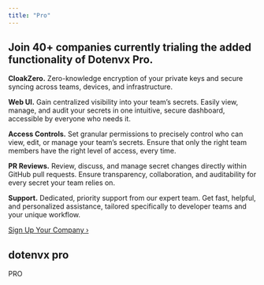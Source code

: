 ```yaml
---
title: "Pro"
---
```


<section class="w-full max-w-4xl lg:max-w-5xl mx-auto px-6 my-20 md:my-32">
  <div class="flex gap-3 h-full flex-col items-center justify-center">
    <h1 class="my-5 text-center text-xl sm:text-2xl md:text-3xl lg:text-5xl font-bold tracking-tight text-zinc-950 dark:text-[#ECD53F]">Join 40+ companies currently trialing the added functionality of Dotenvx Pro.</h1>
    <div class="flex text-xl flex-col md:flex-row gap-4 md:gap-10 lg:gap-16">
      <div class="flex-1 flex flex-col gap-4 md:gap-8">
        <p>
          <strong>CloakZero.</strong>
          Zero-knowledge encryption of your private keys and secure syncing across teams, devices, and infrastructure.
        </p>
        <p>
          <strong>Web UI.</strong>
          Gain centralized visibility into your team’s secrets. Easily view, manage, and audit your secrets in one intuitive, secure dashboard, accessible by everyone who needs it.
        </p>
        <p>
          <strong>Access Controls.</strong>
          Set granular permissions to precisely control who can view, edit, or manage your team’s secrets. Ensure that only the right team members have the right level of access, every time.
        </p>
      </div>
      <div class="flex-1 flex flex-col gap-4 md:gap-8">
        <p>
          <strong>PR Reviews.</strong>
          Review, discuss, and manage secret changes directly within GitHub pull requests. Ensure transparency, collaboration, and auditability for every secret your team relies on.
        </p>
        <p>
          <strong>Support.</strong>
          Dedicated, priority support from our expert team. Get fast, helpful, and personalized assistance, tailored specifically to developer teams and your unique workflow.
        </p>
        <div class="flex flex-col gap-2">
          <div>
            <a href="https://pro.dotenvx.com/signup" class="btn-dark w-full flex-none inline-block">
              <span class="hidden md:block">Sign Up Your Company ›</span>
            </a>
          </div>
          <div class="flex gap-1 text-center leading-relaxed my-1 items-center justify-center">
            <h1 class="text-center text-xl font-bold tracking-tight leading-none text-black dark:text-[#ECD53F] py-4">dotenvx <span class="hidden">pro</span></h1>
            <div class="inline-block bg-[#ECD53F] text-black font-bold px-2 py-1 text-xl italic rounded-sm">PRO</div>
          </div>
        </div>
      </div>
    </div>
  </div>
</section>
